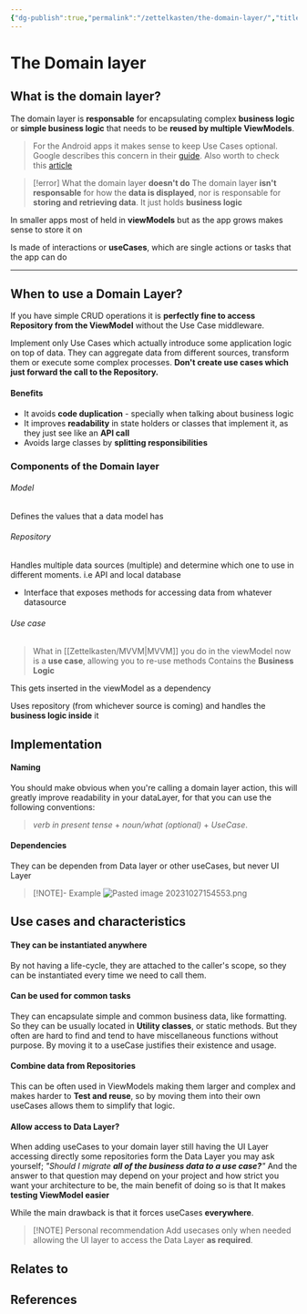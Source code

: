 ```yaml
---
{"dg-publish":true,"permalink":"/zettelkasten/the-domain-layer/","title":"The Domain layer","tags":["status/todo","core/tech/fundamentals/design-patterns"],"noteIcon":"","created":"2023-10-27T15:21:31.597+01:00"}
---
```



# The Domain layer

## What is the domain layer?

The domain layer is **responsable** for encapsulating complex **business logic** or **simple business logic** that needs to be **reused by multiple ViewModels**.


> For the Android apps it makes sense to keep Use Cases optional. Google describes this concern in their [guide](https://developer.android.com/topic/architecture/domain-layer#data-access-restriction). Also worth to check this [article](https://medium.com/androiddevelopers/adding-a-domain-layer-bc5a708a96da)


> [!error] What the domain layer **doesn't do**
>  The domain layer **isn't responsable** for how the **data is displayed**, nor is responsable for **storing and retrieving data**. It just holds **business logic**

In smaller apps most of held in **viewModels** but as the app grows makes sense to store it on 

Is made of interactions or **useCases**, which are single actions or tasks that the app can do

---

## When to use a Domain Layer?

If you have simple CRUD operations it is **perfectly fine to access Repository from the ViewModel** without the Use Case middleware.

Implement only Use Cases which actually introduce some application logic on top of data. They can aggregate data from different sources, transform them or execute some complex processes. **Don't create use cases which just forward the call to the Repository.**

#### Benefits
- It avoids **code duplication** - specially when talking about business logic
- It improves **readability** in state holders or classes that implement it, as they just see like an **API call**
- Avoids large classes by **splitting responsibilities**
### Components of the Domain layer
###### Model
Defines the values that a data model has

###### Repository
Handles multiple data sources (multiple) and determine which one to use in different moments. i.e API and local database

- Interface  that exposes methods for accessing data from whatever datasource
###### Use case
> What in [[Zettelkasten/MVVM\|MVVM]] you do in the viewModel now is a **use case**, allowing you to re-use methods
> Contains the **Business Logic**

This gets inserted in the viewModel as a dependency

Uses repository (from whichever source is coming) and handles the **business logic inside** it


## Implementation


#### Naming
You should make obvious when you're calling a domain layer action, this will greatly improve readability in your dataLayer, for that you can use the following conventions:

> _verb in present tense_ + _noun/what (optional)_ + _UseCase_.

#### Dependencies
They can be dependen from Data layer or other useCases, but never UI Layer

> [!NOTE]- Example
> ![Pasted image 20231027154553.png](/img/user/Files/Pasted%20image%2020231027154553.png)


## Use cases and characteristics
#### They can be instantiated anywhere
By not having a life-cycle, they are attached to the caller's scope, so they can be instantiated  every time we need to call them.

#### Can be used for common tasks
They can encapsulate simple and common business data, like formatting. So they can be usually located in **Utility classes**, or static methods.
But they often are hard to find and tend to have miscellaneous functions without purpose.
By moving it to a useCase justifies their existence and usage.

#### Combine data from Repositories
This can be often used in ViewModels making them larger and complex and makes harder to **Test and reuse**, so by moving them into their own useCases allows them to simplify that logic.

#### Allow access to Data Layer?
When adding useCases to your domain layer still having the UI Layer accessing directly some repositories form the Data Layer you may ask yourself;  _"Should I migrate **all of the business data to a use case?**"_
And the answer to that question may depend on your project and how strict you want your architecture to be, the main benefit of doing so is that It makes **testing ViewModel easier**

While the main drawback is that it forces useCases **everywhere**.

> [!NOTE] Personal recommendation 
> Add usecases only when needed allowing the UI layer to access the Data Layer **as required**.

## Relates to
## References

